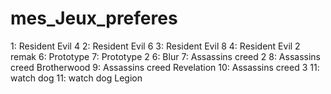 # mes_Jeux_preferes

1: Resident Evil 4
2: Resident Evil 6
3: Resident Evil 8
4: Resident Evil 2 remak
6: Prototype
7: Prototype 2
6: Blur
7: Assassins creed 2
8: Assassins creed Brotherwood
9: Assassins creed Revelation
10: Assassins creed 3
11: watch dog
11: watch dog Legion